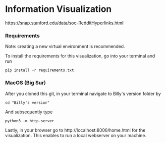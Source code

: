 # Information Visualization

https://snap.stanford.edu/data/soc-RedditHyperlinks.html


### Requirements
Note: creating a new virtual environment is recommended.

To install the requirements for this visualization, go into your terminal and run

```
pip install -r requirements.txt 

```


### MacOS (Big Sur)

After you cloned this git, in your terminal navigate to Billy's version folder by

```
cd "Billy's version"
```

And subsequently type

```
python3 -m http.server
```

Lastly, in your browser go to http://localhost:8000/home.html for the visualization. This enables to run a local webserver on your machine.

